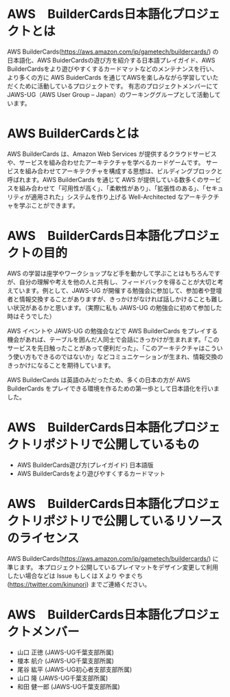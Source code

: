 # AWS　BuilderCards日本語化プロジェクトとは
AWS BuilderCards(https://aws.amazon.com/jp/gametech/buildercards/) の日本語化、AWS BuiderCardsの遊び方を紹介する日本語プレイガイド、AWS BuilderCardsをより遊びやすくするカードマットなどのメンテナンスを行い、より多くの方に AWS BuiderCards を通じてAWSを楽しみながら学習していただくために活動しているプロジェクトです。
有志のプロジェクトメンバーにて JAWS-UG（AWS User Group – Japan）のワーキンググループとして活動しています。

# AWS BuilderCardsとは
AWS BuilderCards は、Amazon Web Services が提供するクラウドサービスや、サービスを組み合わせたアーキテクチャを学べるカードゲームです。
サービスを組み合わせてアーキテクチャを構成する思想は、ビルディングブロックと呼ばれます。AWS BuilderCards を通じて AWS が提供している数多くのサービスを組み合わせて「可用性が高く」、「柔軟性があり」、「拡張性のある」、「セキュリティが適用された」システムを作り上げる Well-Architected なアーキテクチャを学ぶことができます。

# AWS　BuilderCards日本語化プロジェクトの目的
AWS の学習は座学やワークショップなど手を動かして学ぶことはもちろんですが、自分の理解や考えを他の人と共有し、フィードバックを得ることが大切と考えています。例として、JAWS-UG が開催する勉強会に参加して、参加者や登壇者と情報交換することがありますが、きっかけがなければ話しかけることも難しい状況があるかと思います。（実際に私も JAWS-UG の勉強会に初めて参加した時はそうでした）

AWS イベントや JAWS-UG の勉強会などで AWS BuilderCards をプレイする機会があれば、テーブルを囲んだ人同士で会話にきっかけが生まれます。「このサービスを先日触ったことがあって便利だった」、「このアーキテクチャはこういう使い方もできるのではないか」などコミュニケーションが生まれ、情報交換のきっかけになることを期待しています。

AWS BuilderCards は英語のみだったため、多くの日本の方が AWS BuilderCards をプレイできる環境を作るための第一歩として日本語化を行いました。

# AWS　BuilderCards日本語化プロジェクトリポジトリで公開しているもの
- AWS BuilderCards遊び方(プレイガイド) 日本語版
- AWS BuilderCardsをより遊びやすくするカードマット

# AWS　BuilderCards日本語化プロジェクトリポジトリで公開しているリソースのライセンス
AWS BuilderCards(https://aws.amazon.com/jp/gametech/buildercards/) に準じます。
本プロジェクト公開しているプレイマットをデザイン変更して利用したい場合などは Issue もしくは X より やまぐち(https://twitter.com/kinunori) までご連絡ください。

# AWS　BuilderCards日本語化プロジェクトメンバー
- 山口 正徳 (JAWS-UG千葉支部所属)
- 榎本 航介 (JAWS-UG千葉支部所属)
- 尾谷 紘平 (JAWS-UG初心者支部支部所属)
- 山口 隆 (JAWS-UG千葉支部所属)
- 和田 健一郎 (JAWS-UG千葉支部所属)




